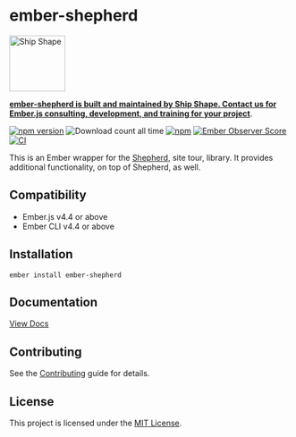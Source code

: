 # ember-shepherd

<a href="https://shipshape.io/"><img src="http://i.imgur.com/DWHQjA5.png" alt="Ship Shape" width="100" height="100"/></a>

**[ember-shepherd is built and maintained by Ship Shape. Contact us for Ember.js consulting, development, and training for your project](https://shipshape.io/ember-consulting/)**.

[![npm version](https://badge.fury.io/js/ember-shepherd.svg)](http://badge.fury.io/js/ember-shepherd)
![Download count all time](https://img.shields.io/npm/dt/ember-shepherd.svg)
[![npm](https://img.shields.io/npm/dm/ember-shepherd.svg)]()
[![Ember Observer Score](http://emberobserver.com/badges/ember-shepherd.svg)](http://emberobserver.com/addons/ember-shepherd)
[![CI](https://github.com/RobbieTheWagner/ember-shepherd/actions/workflows/ci.yml/badge.svg)](https://github.com/RobbieTheWagner/ember-shepherd/actions/workflows/ci.yml)

This is an Ember wrapper for the [Shepherd](https://github.com/shipshapecode/shepherd), site tour, library. It provides additional functionality, on top of Shepherd, as well.

## Compatibility

- Ember.js v4.4 or above
- Ember CLI v4.4 or above

## Installation

```
ember install ember-shepherd
```

## Documentation

[View Docs](https://RobbieTheWagner.github.io/ember-shepherd/)

## Contributing

See the [Contributing](CONTRIBUTING.md) guide for details.

## License

This project is licensed under the [MIT License](LICENSE.md).
